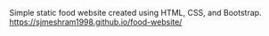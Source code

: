 Simple static food website created using HTML, CSS, and Bootstrap.
https://sjmeshram1998.github.io/food-website/
